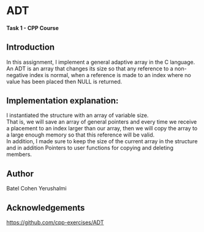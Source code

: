 # ADT 
#### Task 1 - CPP Course<br/>
## Introduction <br/>
In this assignment, I implement a general adaptive array in the C language.<br/>
An ADT is an array that changes its size so that any reference to a non-negative index is normal, when a reference is made to an index where no value has been placed then NULL is returned.<br/>
## Implementation explanation:<br/>
I instantiated the structure with an array of variable size.<br/>
That is, we will save an array of general pointers and every time we receive a placement to an index larger than our array, then we will copy the array to a large enough memory so that this reference will be valid.<br/> In addition, I made sure to keep the size of the current array in the structure and in addition Pointers to user functions for copying and deleting members.<br/>
## Author <br/>
Batel Cohen Yerushalmi<br/>
## Acknowledgements<br/>
https://github.com/cpp-exercises/ADT
